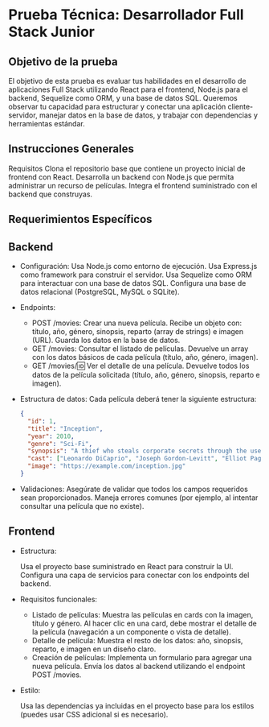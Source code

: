 # Prueba Técnica: Desarrollador Full Stack Junior

## Objetivo de la prueba

El objetivo de esta prueba es evaluar tus habilidades en el desarrollo de aplicaciones Full Stack utilizando React para el frontend, Node.js para el backend, Sequelize como ORM, y una base de datos SQL. Queremos observar tu capacidad para estructurar y conectar una aplicación cliente-servidor, manejar datos en la base de datos, y trabajar con dependencias y herramientas estándar.

## Instrucciones Generales

Requisitos
Clona el repositorio base que contiene un proyecto inicial de frontend con React.
Desarrolla un backend con Node.js que permita administrar un recurso de películas.
Integra el frontend suministrado con el backend que construyas.

## Requerimientos Específicos

## Backend

- Configuración:
  Usa Node.js como entorno de ejecución.
  Usa Express.js como framework para construir el servidor.
  Usa Sequelize como ORM para interactuar con una base de datos SQL.
  Configura una base de datos relacional (PostgreSQL, MySQL o SQLite).

- Endpoints:

  - POST /movies: Crear una nueva película.
    Recibe un objeto con: título, año, género, sinopsis, reparto (array de strings) e imagen (URL).
    Guarda los datos en la base de datos.
  - GET /movies: Consultar el listado de películas.
    Devuelve un array con los datos básicos de cada película (título, año, género, imagen).
  - GET /movies/:id: Ver el detalle de una película.
    Devuelve todos los datos de la película solicitada (título, año, género, sinopsis, reparto e imagen).

- Estructura de datos:
  Cada película deberá tener la siguiente estructura:

  ```json
  {
    "id": 1,
    "title": "Inception",
    "year": 2010,
    "genre": "Sci-Fi",
    "synopsis": "A thief who steals corporate secrets through the use of dream-sharing technology is given the inverse task of planting an idea.",
    "cast": ["Leonardo DiCaprio", "Joseph Gordon-Levitt", "Elliot Page"],
    "image": "https://example.com/inception.jpg"
  }
  ```

- Validaciones:
  Asegúrate de validar que todos los campos requeridos sean proporcionados.
  Maneja errores comunes (por ejemplo, al intentar consultar una película que no existe).

## Frontend

- Estructura:

  Usa el proyecto base suministrado en React para construir la UI.
  Configura una capa de servicios para conectar con los endpoints del backend.

- Requisitos funcionales:

  - Listado de películas:
    Muestra las películas en cards con la imagen, título y género.
    Al hacer clic en una card, debe mostrar el detalle de la película (navegación a un componente o vista de detalle).
  - Detalle de película:
    Muestra el resto de los datos: año, sinopsis, reparto, e imagen en un diseño claro.
  - Creación de películas:
    Implementa un formulario para agregar una nueva película.
    Envía los datos al backend utilizando el endpoint POST /movies.

- Estilo:

  Usa las dependencias ya incluidas en el proyecto base para los estilos (puedes usar CSS adicional si es necesario).
